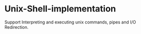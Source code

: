 # Unix-Shell-implementation
Support Interpreting and executing unix commands, pipes and I/O Redirection.
